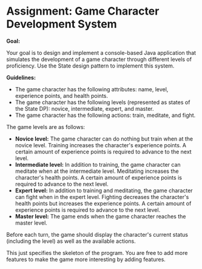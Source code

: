 # Assignment: Game Character Development System

**Goal:**

Your goal is to design and implement a console-based Java application that simulates the development of a game character through different levels of proficiency. Use the State design pattern to implement this system.

**Guidelines:**

- The game character has the following attributes: name, level, experience points, and health points.
- The game character has the following levels (represented as states of the State DP): novice, intermediate, expert, and master.
- The game character has the following actions: train, meditate, and fight.

The game levels are as follows:

- **Novice level:** The game character can do nothing but train when at the novice level. Training increases the character's experience points. A certain amount of experience points is required to advance to the next level.
- **Intermediate level:** In addition to training, the game character can meditate when at the intermediate level. Meditating increases the character's health points. A certain amount of experience points is required to advance to the next level.
- **Expert level:** In addition to training and meditating, the game character can fight when in the expert level. Fighting decreases the character's health points but increases the experience points. A certain amount of experience points is required to advance to the next level.
- **Master level:** The game ends when the game character reaches the master level.

Before each turn, the game should display the character's current status (including the level) as well as the available actions.

This just specifies the skeleton of the program. You are free to add more features to make the game more interesting by adding features.